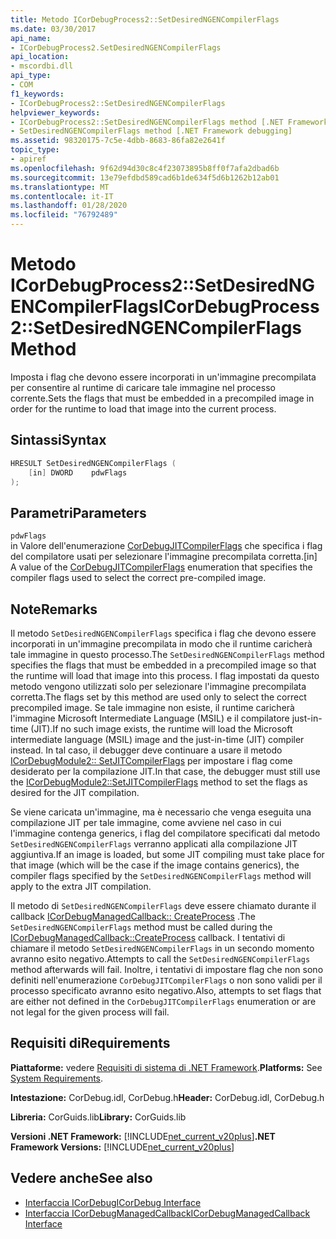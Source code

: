 ```yaml
---
title: Metodo ICorDebugProcess2::SetDesiredNGENCompilerFlags
ms.date: 03/30/2017
api_name:
- ICorDebugProcess2.SetDesiredNGENCompilerFlags
api_location:
- mscordbi.dll
api_type:
- COM
f1_keywords:
- ICorDebugProcess2::SetDesiredNGENCompilerFlags
helpviewer_keywords:
- ICorDebugProcess2::SetDesiredNGENCompilerFlags method [.NET Framework debugging]
- SetDesiredNGENCompilerFlags method [.NET Framework debugging]
ms.assetid: 98320175-7c5e-4dbb-8683-86fa82e2641f
topic_type:
- apiref
ms.openlocfilehash: 9f62d94d30c8c4f23073895b8ff0f7afa2dbad6b
ms.sourcegitcommit: 13e79efdbd589cad6b1de634f5d6b1262b12ab01
ms.translationtype: MT
ms.contentlocale: it-IT
ms.lasthandoff: 01/28/2020
ms.locfileid: "76792489"
---
```

# <a name="icordebugprocess2setdesiredngencompilerflags-method"></a><span data-ttu-id="5e23e-102">Metodo ICorDebugProcess2::SetDesiredNGENCompilerFlags</span><span class="sxs-lookup"><span data-stu-id="5e23e-102">ICorDebugProcess2::SetDesiredNGENCompilerFlags Method</span></span>
<span data-ttu-id="5e23e-103">Imposta i flag che devono essere incorporati in un'immagine precompilata per consentire al runtime di caricare tale immagine nel processo corrente.</span><span class="sxs-lookup"><span data-stu-id="5e23e-103">Sets the flags that must be embedded in a precompiled image in order for the runtime to load that image into the current process.</span></span>  
  
## <a name="syntax"></a><span data-ttu-id="5e23e-104">Sintassi</span><span class="sxs-lookup"><span data-stu-id="5e23e-104">Syntax</span></span>  
  
```cpp  
HRESULT SetDesiredNGENCompilerFlags (  
    [in] DWORD    pdwFlags  
);  
```  
  
## <a name="parameters"></a><span data-ttu-id="5e23e-105">Parametri</span><span class="sxs-lookup"><span data-stu-id="5e23e-105">Parameters</span></span>  
 `pdwFlags`  
 <span data-ttu-id="5e23e-106">in Valore dell'enumerazione [CorDebugJITCompilerFlags](cordebugjitcompilerflags-enumeration.md) che specifica i flag del compilatore usati per selezionare l'immagine precompilata corretta.</span><span class="sxs-lookup"><span data-stu-id="5e23e-106">[in] A value of the [CorDebugJITCompilerFlags](cordebugjitcompilerflags-enumeration.md) enumeration that specifies the compiler flags used to select the correct pre-compiled image.</span></span>  
  
## <a name="remarks"></a><span data-ttu-id="5e23e-107">Note</span><span class="sxs-lookup"><span data-stu-id="5e23e-107">Remarks</span></span>  
 <span data-ttu-id="5e23e-108">Il metodo `SetDesiredNGENCompilerFlags` specifica i flag che devono essere incorporati in un'immagine precompilata in modo che il runtime caricherà tale immagine in questo processo.</span><span class="sxs-lookup"><span data-stu-id="5e23e-108">The `SetDesiredNGENCompilerFlags` method specifies the flags that must be embedded in a precompiled image so that the runtime will load that image into this process.</span></span> <span data-ttu-id="5e23e-109">I flag impostati da questo metodo vengono utilizzati solo per selezionare l'immagine precompilata corretta.</span><span class="sxs-lookup"><span data-stu-id="5e23e-109">The flags set by this method are used only to select the correct precompiled image.</span></span> <span data-ttu-id="5e23e-110">Se tale immagine non esiste, il runtime caricherà l'immagine Microsoft Intermediate Language (MSIL) e il compilatore just-in-time (JIT).</span><span class="sxs-lookup"><span data-stu-id="5e23e-110">If no such image exists, the runtime will load the Microsoft intermediate language (MSIL) image and the just-in-time (JIT) compiler instead.</span></span> <span data-ttu-id="5e23e-111">In tal caso, il debugger deve continuare a usare il metodo [ICorDebugModule2:: SetJITCompilerFlags](icordebugmodule2-setjitcompilerflags-method.md) per impostare i flag come desiderato per la compilazione JIT.</span><span class="sxs-lookup"><span data-stu-id="5e23e-111">In that case, the debugger must still use the [ICorDebugModule2::SetJITCompilerFlags](icordebugmodule2-setjitcompilerflags-method.md) method to set the flags as desired for the JIT compilation.</span></span>  
  
 <span data-ttu-id="5e23e-112">Se viene caricata un'immagine, ma è necessario che venga eseguita una compilazione JIT per tale immagine, come avviene nel caso in cui l'immagine contenga generics, i flag del compilatore specificati dal metodo `SetDesiredNGENCompilerFlags` verranno applicati alla compilazione JIT aggiuntiva.</span><span class="sxs-lookup"><span data-stu-id="5e23e-112">If an image is loaded, but some JIT compiling must take place for that image (which will be the case if the image contains generics), the compiler flags specified by the `SetDesiredNGENCompilerFlags` method will apply to the extra JIT compilation.</span></span>  
  
 <span data-ttu-id="5e23e-113">Il metodo di `SetDesiredNGENCompilerFlags` deve essere chiamato durante il callback [ICorDebugManagedCallback:: CreateProcess](icordebugmanagedcallback-createprocess-method.md) .</span><span class="sxs-lookup"><span data-stu-id="5e23e-113">The `SetDesiredNGENCompilerFlags` method must be called during the [ICorDebugManagedCallback::CreateProcess](icordebugmanagedcallback-createprocess-method.md) callback.</span></span> <span data-ttu-id="5e23e-114">I tentativi di chiamare il metodo `SetDesiredNGENCompilerFlags` in un secondo momento avranno esito negativo.</span><span class="sxs-lookup"><span data-stu-id="5e23e-114">Attempts to call the `SetDesiredNGENCompilerFlags` method afterwards will fail.</span></span> <span data-ttu-id="5e23e-115">Inoltre, i tentativi di impostare flag che non sono definiti nell'enumerazione `CorDebugJITCompilerFlags` o non sono validi per il processo specificato avranno esito negativo.</span><span class="sxs-lookup"><span data-stu-id="5e23e-115">Also, attempts to set flags that are either not defined in the `CorDebugJITCompilerFlags` enumeration or are not legal for the given process will fail.</span></span>  
  
## <a name="requirements"></a><span data-ttu-id="5e23e-116">Requisiti di</span><span class="sxs-lookup"><span data-stu-id="5e23e-116">Requirements</span></span>  
 <span data-ttu-id="5e23e-117">**Piattaforme:** vedere [Requisiti di sistema di .NET Framework](../../../../docs/framework/get-started/system-requirements.md).</span><span class="sxs-lookup"><span data-stu-id="5e23e-117">**Platforms:** See [System Requirements](../../../../docs/framework/get-started/system-requirements.md).</span></span>  
  
 <span data-ttu-id="5e23e-118">**Intestazione:** CorDebug.idl, CorDebug.h</span><span class="sxs-lookup"><span data-stu-id="5e23e-118">**Header:** CorDebug.idl, CorDebug.h</span></span>  
  
 <span data-ttu-id="5e23e-119">**Libreria:** CorGuids.lib</span><span class="sxs-lookup"><span data-stu-id="5e23e-119">**Library:** CorGuids.lib</span></span>  
  
 <span data-ttu-id="5e23e-120">**Versioni .NET Framework:** [!INCLUDE[net_current_v20plus](../../../../includes/net-current-v20plus-md.md)]</span><span class="sxs-lookup"><span data-stu-id="5e23e-120">**.NET Framework Versions:** [!INCLUDE[net_current_v20plus](../../../../includes/net-current-v20plus-md.md)]</span></span>  
  
## <a name="see-also"></a><span data-ttu-id="5e23e-121">Vedere anche</span><span class="sxs-lookup"><span data-stu-id="5e23e-121">See also</span></span>

- [<span data-ttu-id="5e23e-122">Interfaccia ICorDebug</span><span class="sxs-lookup"><span data-stu-id="5e23e-122">ICorDebug Interface</span></span>](icordebug-interface.md)
- [<span data-ttu-id="5e23e-123">Interfaccia ICorDebugManagedCallback</span><span class="sxs-lookup"><span data-stu-id="5e23e-123">ICorDebugManagedCallback Interface</span></span>](icordebugmanagedcallback-interface.md)

